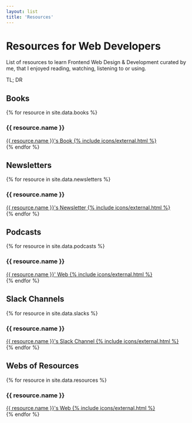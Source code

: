 ```yaml
---
layout: list
title: 'Resources'
---
```


<h1>Resources for Web Developers</h1>

List of resources to learn Frontend Web Design & Development curated by me, that I enjoyed reading, watching, listening to or using.

TL; DR

<section class="articles-list">
        <h2 id="books">Books</h2>
        {% for resource in site.data.books %}
            <article class="article">
                <div class="article__item" href="{{ resource.url }}" target="_blank" rel="noopener">
                    <h3 class="article__subtitle">{{ resource.name }}</h3>
                    <a class="btn btn--fill" href="{{ project.web }}">
                        <span class="btn__text"><span class="u-visually-hidden">{{ resource.name }}'s</span> Book</span>
                        {% include icons/external.html %}
                    </a>
                </div>
            </article>
        {% endfor %}
        <h2 id="newsletters">Newsletters</h2>
        {% for resource in site.data.newsletters %}
            <article class="article">
                <div class="article__item" href="{{ resource.url }}" target="_blank" rel="noopener">
                    <h3 class="article__subtitle">{{ resource.name }}</h3>
                    <a class="btn btn--fill" href="{{ project.web }}">
                        <span class="btn__text"><span class="u-visually-hidden">{{ resource.name }}'s</span> Newsletter</span>
                        {% include icons/external.html %}
                    </a>
                </div>
            </article>
        {% endfor %}
        <h2 id="podcasts">Podcasts</h2>
        {% for resource in site.data.podcasts %}
            <article class="article">
                <div class="article__item" href="{{ resource.url }}" target="_blank" rel="noopener">
                    <h3 class="article__subtitle">{{ resource.name }}</h3>
                    <a class="btn btn--fill" href="{{ project.web }}">
                        <span class="btn__text"><span class="u-visually-hidden">{{ resource.name }}' </span>Web</span>
                        {% include icons/external.html %}
                    </a>
                </div>
            </article>
        {% endfor %}
        <h2>Slack Channels</h2>
        {% for resource in site.data.slacks %}
            <article class="article">
                <div class="article__item" href="{{ resource.url }}" target="_blank" rel="noopener">
                    <h3 class="article__subtitle">{{ resource.name }}</h3>
                    <a class="btn btn--fill" href="{{ project.web }}">
                        <span class="btn__text"><span class="u-visually-hidden">{{ resource.name }}'s </span>Slack Channel</span>
                        {% include icons/external.html %}
                    </a>
                </div>
            </article>
        {% endfor %}
        <h2>Webs of Resources</h2>
        {% for resource in site.data.resources %}
            <article class="article">
                <div class="article__item" href="{{ resource.url }}" target="_blank" rel="noopener">
                    <h3 class="article__subtitle">{{ resource.name }}</h3>
                    <a class="btn btn--fill" href="{{ project.web }}">
                        <span class="btn__text"><span class="u-visually-hidden">{{ resource.name }}'s </span>Web</span>
                        {% include icons/external.html %}
                    </a>
                </div>
            </article>
        {% endfor %}
</section>
